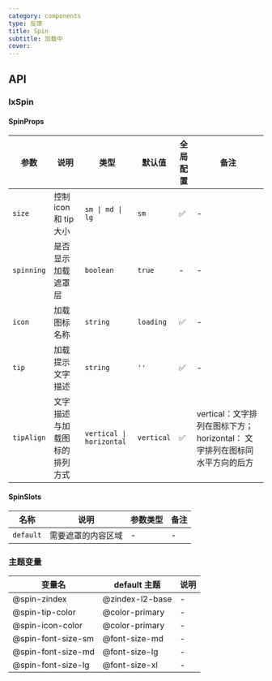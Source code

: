 ```yaml
---
category: components
type: 反馈
title: Spin
subtitle: 加载中
cover:
---
```


## API

### IxSpin

#### SpinProps

| 参数 | 说明 |  类型  | 默认值 | 全局配置 | 备注 |
| --- | --- | --- | --- | --- | --- |
|`size` | 控制 icon 和 tip大小 |  `sm \| md \| lg`  | `sm` | ✅ | - |
|`spinning` | 是否显示加载遮罩层|`boolean`| `true` | - | - |
| `icon`| 加载图标名称 | `string` | `loading`| ✅ | - |
| `tip`| 加载提示文字描述 |  `string`  | `''`| ✅ | - |
| `tipAlign`| 文字描述与加载图标的排列方式 | `vertical \| horizontal` | `vertical`| ✅ | vertical：文字排列在图标下方；horizontal： 文字排列在图标同水平方向的后方 |

#### SpinSlots

|名称 | 说明 | 参数类型 | 备注 |
| --- | --- | --- | --- |
|`default` | 需要遮罩的内容区域 | - | - |

### 主题变量

| 变量名 | default 主题| 说明 |
| --- | --- | --- |
| @spin-zindex | @zindex-l2-base | - |
| @spin-tip-color | @color-primary | - |
| @spin-icon-color | @color-primary | - |
| @spin-font-size-sm | @font-size-md | - |
| @spin-font-size-md | @font-size-lg | - |
| @spin-font-size-lg | @font-size-xl | - |
